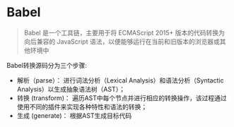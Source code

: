 # Babel
> Babel 是一个工具链，主要用于将 ECMAScript 2015+ 版本的代码转换为向后兼容的 JavaScript 语法，以便能够运行在当前和旧版本的浏览器或其他环境中

Babel转换源码分为三个步骤:
- 解析（parse）： 进行词法分析（Lexical Analysis）和语法分析（Syntactic Analysis）以生成抽象语法树（AST）；
- 转换 (transform)： 遍历AST中每个节点并进行相应的转换操作，该过程通过使用不同的插件来实现各种特性和语法的转换；
- 生成 (generate)： 根据AST生成目标代码
